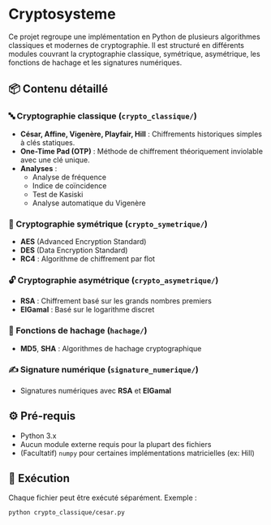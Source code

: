 # Cryptosysteme
Ce projet regroupe une implémentation en Python de plusieurs algorithmes classiques et modernes de cryptographie. Il est structuré en différents modules couvrant la cryptographie classique, symétrique, asymétrique, les fonctions de hachage et les signatures numériques. 

## 📦 Contenu détaillé

### 🔤 Cryptographie classique (`crypto_classique/`)
- **César, Affine, Vigenère, Playfair, Hill** : Chiffrements historiques simples à clés statiques.
- **One-Time Pad (OTP)** : Méthode de chiffrement théoriquement inviolable avec une clé unique.
- **Analyses** :
  - Analyse de fréquence
  - Indice de coïncidence
  - Test de Kasiski
  - Analyse automatique du Vigenère

### 🔐 Cryptographie symétrique (`crypto_symetrique/`)
- **AES** (Advanced Encryption Standard)
- **DES** (Data Encryption Standard)
- **RC4** : Algorithme de chiffrement par flot

### 🔓 Cryptographie asymétrique (`crypto_asymetrique/`)
- **RSA** : Chiffrement basé sur les grands nombres premiers
- **ElGamal** : Basé sur le logarithme discret

### 🧮 Fonctions de hachage (`hachage/`)
- **MD5**, **SHA** : Algorithmes de hachage cryptographique

### ✍️ Signature numérique (`signature_numerique/`)
- Signatures numériques avec **RSA** et **ElGamal**

## ⚙️ Pré-requis

- Python 3.x
- Aucun module externe requis pour la plupart des fichiers
- (Facultatif) `numpy` pour certaines implémentations matricielles (ex: Hill)

## 🚀 Exécution

Chaque fichier peut être exécuté séparément. Exemple :

```bash
python crypto_classique/cesar.py

